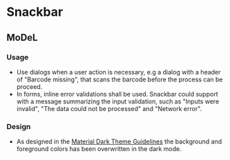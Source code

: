# Snackbar

<!--- MDL: https://material.io/design/components/snackbars.html -->

<!--- MWC: https://github.com/material-components/material-components-web-components/tree/master/packages/snackbar -->

## MoDeL

### Usage
- Use dialogs when a user action is necessary, e.g a dialog with a header of "Barcode missing", that scans the barcode before the process can be proceed.
- In forms, inline error validations shall be used. Snackbar could support with a message summarizing the input validation, such as "Inputs were invalid", "The data could not be processed" and "Network error".

### Design
- As designed in the [Material Dark Theme Guidelines](https://material.io/design/color/dark-theme.html#custom-application) the background and foreground colors has been overwritten in the dark mode.
